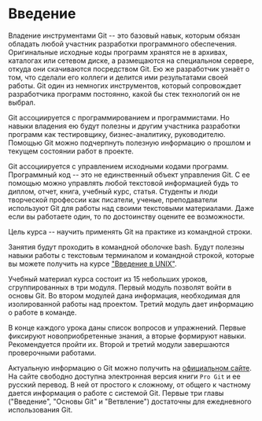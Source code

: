 # Введение

<!-- Важность Git для участников разработки ПО -->
Владение инструментами Git -- это базовый навык, которым обязан обладать любой участник разработки программного обеспечения.
Оригинальные исходные коды программ хранятся не в архивах, каталогах или сетевом диске, а размещаются на специальном сервере, откуда они скачиваются посредством Git.
Ею же разработчик узнаёт о том, что сделали его коллеги и делится ими результатами своей работы.
Git один из немногих инструментов, который сопровождает разработчика программ постоянно, какой бы стек технологий он не выбрал.

<!-- Важность Git для непрограммистов -->
Git ассоциируется с программированием и программистами.
Но навыки владения ею будут полезны и другим участника разработки программ как тестировщику, бизнес-аналитику, руководителю.
Помощью Git можно подчерпнуть полезную информацию о прошлом и текущем состоянии работ в проекте.

<!-- Важность Git при работе в одиночку -->
Git ассоциируется с управлением исходными кодами программ.
Программный код -- это не единственный объект управления Git.
С ее помощью можно управлять любой текстовой информацией будь то диплом, отчет, книга, учебный курс, статья.
Студенты и люди творческой профессии как писатели, ученые, преподаватели используют Git для работы над своими текстовыми материалами.
Даже если вы работаете один, то по достоинству оцените ее возможности.

<!-- Цель курса -->
Цель курса -- научить применять Git на практике из командной строки.

<!-- Навыки работы с текстовым терминалом и командной строкой -->
Занятия будут проходить в командной оболочке bash.
Будут полезны навыки работы с текстовым терминалом и командной строкой, которые вы можете получить на курсе ["Введение в UNIX"](https://wolodyx.github.io/unixshell).

<!-- Структура материала и содержание модулей -->
Учебный материал курса состоит из 15 небольших уроков, сгруппированных в три модуля.
Первый модуль позволят войти в основы Git.
Во втором модулей дана информация, необходимая для изолированной работы над проектом.
Третий модуль дает информацию о работе в команде.

<!-- Контроль освоения материала -->
В конце каждого урока даны список вопросов и упражнений.
Первые фиксируют новоприобретенные знания, а вторые формируют навыки.
Рекомендуется пройти их.
Второй и третий модули завершаются проверочными работами.

<!-- Дополнительная информация о Git на официальном сайте -->
Актуальную информацию о Git можно получить на [официальном сайте](https://git-scm.com).
На сайте свободно доступна электронная версия книги `Pro Git` и ее русский перевод.
В ней от простого к сложному, от общего к частному дается информация о работе с системой Git.
Первые три главы ("Введение", "Основы Git" и "Ветвление") достаточны для ежедневного использования Git.

